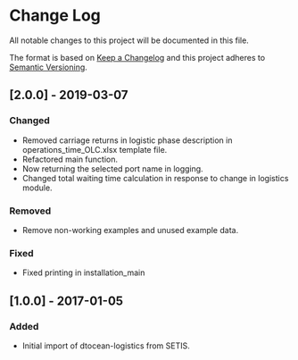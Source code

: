 # Change Log

All notable changes to this project will be documented in this file.

The format is based on [Keep a Changelog](http://keepachangelog.com/)
and this project adheres to [Semantic Versioning](http://semver.org/).

## [2.0.0] - 2019-03-07

### Changed

- Removed carriage returns in logistic phase description in
  operations_time_OLC.xlsx template file.
- Refactored main function.
- Now returning the selected port name in logging.
- Changed total waiting time calculation in response to change in logistics
  module.

### Removed

- Remove non-working examples and unused example data.

### Fixed

- Fixed printing in installation_main

## [1.0.0] - 2017-01-05

### Added

- Initial import of dtocean-logistics from SETIS.


